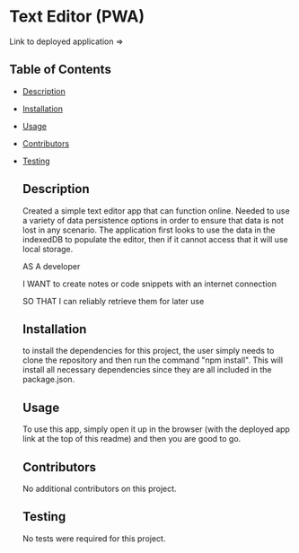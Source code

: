 
  # Text Editor (PWA)
  
  Link to deployed application => 
  
  ## Table of Contents
- [Description](#description)

- [Installation](#installation)

- [Usage](#usage)

- [Contributors](#contributors)

- [Testing](#testing)



  ## Description
  Created a simple text editor app that can function online. Needed to use a variety of data persistence options in order to ensure that data is not lost in any scenario. The application first looks to use the data in the indexedDB to populate the editor, then if it cannot access that it will use local storage.
  
  AS A developer
  
  I WANT to create notes or code snippets with an internet connection
  
  SO THAT I can reliably retrieve them for later use
  
  ## Installation
  to install the dependencies for this project, the user simply needs to clone the repository and then run the command "npm install". This will install all necessary dependencies since they are all included in the package.json. 
  ## Usage
  To use this app, simply open it up in the browser (with the deployed app link at the top of this readme) and then you are good to go.
  ## Contributors
  No additional contributors on this project. 
  ## Testing
  No tests were required for this project. 
 

